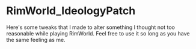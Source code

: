 # RimWorld_IdeologyPatch

Here's some tweaks that I made to alter something I thought not too reasonable while playing RimWorld. Feel free to use it so long as you have the same feeling as me.


